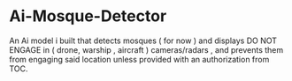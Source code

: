 # Ai-Mosque-Detector
An Ai model i built that detects mosques ( for now ) and displays DO NOT ENGAGE in ( drone, warship , aircraft ) cameras/radars , and prevents them from engaging said location unless provided with an authorization from TOC.
